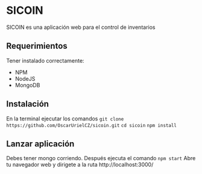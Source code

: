 # SICOIN

SICOIN es una aplicación web para el control de inventarios

## Requerimientos

Tener instalado correctamente:

- NPM
- NodeJS
- MongoDB

## Instalación

En la terminal ejecutar los comandos
```git clone https://github.com/OscarUrielCZ/sicoin.git```
```cd sicoin```
```npm install``` 

## Lanzar aplicación

Debes tener mongo corriendo. Después ejecuta el comando
```npm start```
Abre tu navegador web y dirigete a la ruta http://localhost:3000/